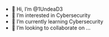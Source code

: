 - 👋 Hi, I’m @1UndeaD3
- 👀 I’m interested in Cybersecurity
- 🌱 I’m currently learning Cybersecurity
- 💞️ I’m looking to collaborate on ...

<!---
1UndeaD3/1UndeaD3 is a ✨ special ✨ repository because its `README.md` (this file) appears on your GitHub profile.
You can click the Preview link to take a look at your changes.
--->
